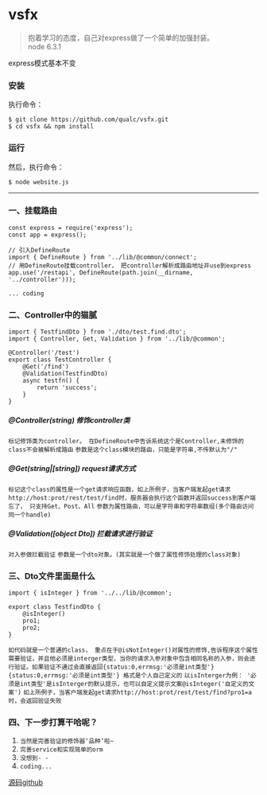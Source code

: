 
# vsfx
> 抱着学习的态度，自己对express做了一个简单的加强封装。<br/>
> node 6.3.1

express模式基本不变

### 安装
执行命令：
```
$ git clone https://github.com/qualc/vsfx.git
$ cd vsfx && npm install
```

### 运行
然后，执行命令：
```
$ node website.js
```
***
### 一、挂载路由
```
const express = require('express');
const app = express();

// 引入DefineRoute
import { DefineRoute } from '../lib/@common/connect';
// 用DefineRoute挂载controller， 把controller解析成路由地址并use到express
app.use('/restapi', DefineRoute(path.join(__dirname, '../controller')));

... coding
```

### 二、Controller中的猫腻

```
import { TestfindDto } from './dto/test.find.dto';
import { Controller, Get, Validation } from '../lib/@common';

@Controller('/test')
export class TestController {
    @Get('/find')
    @Validation(TestfindDto)
    async testfn() {
        return 'success';
    }
}
```
##### @Controller(string) 修饰controller类
`标记修饰类为controller。 在DefineRoute中告诉系统这个是Controller,未修饰的class不会被解析成路由`
`参数是这个class模块的路由，只能是字符串,不传默认为"/"`
#####  @Get(string|[string])  request请求方式
`标记这个class的属性是一个get请求响应函数，如上所例子，当客户端发起get请求http://host:prot/rest/test/find时，服务器会执行这个函数并返回success到客户端`
`忘了， 只支持Get、Post、All`
`参数为属性路由，可以是字符串和字符串数组(多个路由访问同一个handle)`
##### @Validation([object Dto]) 拦截请求进行验证
`对入参做拦截验证`
`参数是一个dto对象。(其实就是一个做了属性修饰处理的class对象)`

### 三、Dto文件里面是什么
```
import { isInteger } from '../../lib/@common';

export class TestfindDto {
    @isInteger()
    pro1;
    pro2;
}
```
`如代码就是一个普通的class， 重点在于@isNotInteger()对属性的修饰,告诉程序这个属性需要验证，并且他必须是interger类型，当你的请求入参对象中包含相同名称的入参，则会进行验证。如果验证不通过会直接返回{status:0,errmsg:'必须是int类型'}`
`{status:0,errmsg:'必须是int类型'} 格式是个人自己定义的`
`以isInterger为例： '必须是int类型'是isInterger的默认提示，也可以自定义提示文案@isInteger('自定义的文案')`
`如上所例子，当客户端发起get请求http://host:prot/rest/test/find?pro1=a时，会返回验证失败`


### 四、下一步打算干哈呢？
1. `当然是完善验证的修饰器‘品种’啦~`
2. `完善service和实现简单的orm`
3. `没想到- -`
4. `coding...`

[源码github](https://github.com/qualc/vsfx)